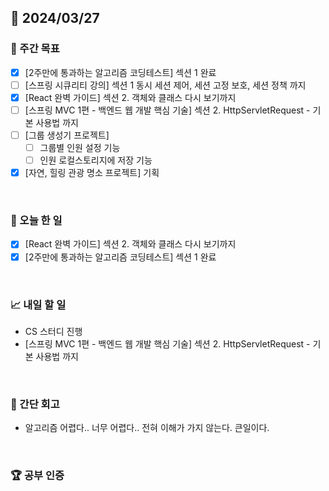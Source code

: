 ## 📅 2024/03/27

### 👏 주간 목표

- [x] [2주만에 통과하는 알고리즘 코딩테스트] 섹션 1 완료
- [ ] [스프링 시큐리티 강의] 섹션 1 동시 세션 제어, 세션 고정 보호, 세션 정책 까지
- [x] [React 완벽 가이드] 섹션 2. 객체와 클래스 다시 보기까지
- [ ] [스프링 MVC 1편 - 백엔드 웹 개발 핵심 기술] 섹션 2. HttpServletRequest - 기본 사용법 까지
- [ ] [그룹 생성기 프로젝트]
  - [ ] 그룹별 인원 설정 기능
  - [ ] 인원 로컬스토리지에 저장 기능
- [x] [자연, 힐링 관광 명소 프로젝트] 기획

<br />

### 💯 오늘 한 일

- [x] [React 완벽 가이드] 섹션 2. 객체와 클래스 다시 보기까지
- [x] [2주만에 통과하는 알고리즘 코딩테스트] 섹션 1 완료

<br />

### 📈 내일 할 일

- CS 스터디 진행
- [스프링 MVC 1편 - 백엔드 웹 개발 핵심 기술] 섹션 2. HttpServletRequest - 기본 사용법 까지

<br />

### 🤔 간단 회고

- 알고리즘 어렵다.. 너무 어렵다.. 전혀 이해가 가지 않는다. 큰일이다.

<br />

### 🏆 공부 인증
